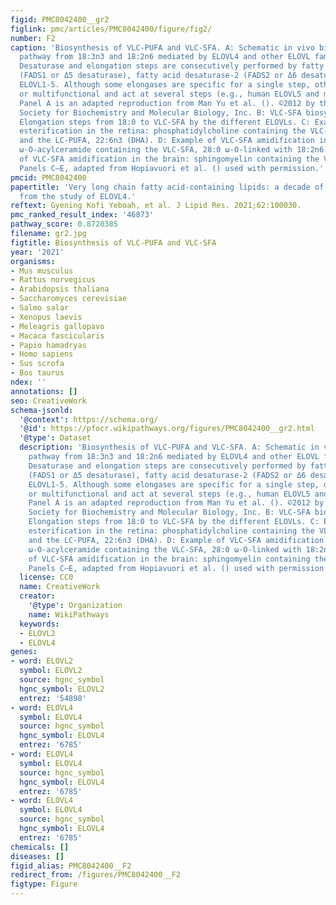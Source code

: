 ```yaml
---
figid: PMC8042400__gr2
figlink: pmc/articles/PMC8042400/figure/fig2/
number: F2
caption: 'Biosynthesis of VLC-PUFA and VLC-SFA. A: Schematic in vivo biosynthetic
  pathway from 18:3n3 and 18:2n6 mediated by ELOVL4 and other ELOVL family proteins.
  Desaturase and elongation steps are consecutively performed by fatty acid desaturase-1
  (FADS1 or Δ5 desaturase), fatty acid desaturase-2 (FADS2 or Δ6 desaturase), and
  ELOVL1-5. Although some elongases are specific for a single step, others are nonspecific
  or multifunctional and act at several steps (e.g., human ELOVL5 and murine ELOVL2).
  Panel A is an adapted reproduction from Man Yu et al. (). ©2012 by the American
  Society for Biochemistry and Molecular Biology, Inc. B: VLC-SFA biosynthesis pathway.
  Elongation steps from 18:0 to VLC-SFA by the different ELOVLs. C: Example of VLC-PUFA
  esterification in the retina: phosphatidylcholine containing the VLC-PUFA, 34:5n3
  and the LC-PUFA, 22:6n3 (DHA). D: Example of VLC-SFA amidification in the skin:
  ω-O-acylceramide containing the VLC-SFA, 28:0 ω-O-linked with 18:2n6. E: Example
  of VLC-SFA amidification in the brain: sphingomyelin containing the VLC-SFA, 30:0.
  Panels C–E, adapted from Hopiavuori et al. () used with permission.'
pmcid: PMC8042400
papertitle: 'Very long chain fatty acid-containing lipids: a decade of novel insights
  from the study of ELOVL4.'
reftext: Gyening Kofi Yeboah, et al. J Lipid Res. 2021;62:100030.
pmc_ranked_result_index: '46873'
pathway_score: 0.8720385
filename: gr2.jpg
figtitle: Biosynthesis of VLC-PUFA and VLC-SFA
year: '2021'
organisms:
- Mus musculus
- Rattus norvegicus
- Arabidopsis thaliana
- Saccharomyces cerevisiae
- Salmo salar
- Xenopus laevis
- Meleagris gallopavo
- Macaca fascicularis
- Papio hamadryas
- Homo sapiens
- Sus scrofa
- Bos taurus
ndex: ''
annotations: []
seo: CreativeWork
schema-jsonld:
  '@context': https://schema.org/
  '@id': https://pfocr.wikipathways.org/figures/PMC8042400__gr2.html
  '@type': Dataset
  description: 'Biosynthesis of VLC-PUFA and VLC-SFA. A: Schematic in vivo biosynthetic
    pathway from 18:3n3 and 18:2n6 mediated by ELOVL4 and other ELOVL family proteins.
    Desaturase and elongation steps are consecutively performed by fatty acid desaturase-1
    (FADS1 or Δ5 desaturase), fatty acid desaturase-2 (FADS2 or Δ6 desaturase), and
    ELOVL1-5. Although some elongases are specific for a single step, others are nonspecific
    or multifunctional and act at several steps (e.g., human ELOVL5 and murine ELOVL2).
    Panel A is an adapted reproduction from Man Yu et al. (). ©2012 by the American
    Society for Biochemistry and Molecular Biology, Inc. B: VLC-SFA biosynthesis pathway.
    Elongation steps from 18:0 to VLC-SFA by the different ELOVLs. C: Example of VLC-PUFA
    esterification in the retina: phosphatidylcholine containing the VLC-PUFA, 34:5n3
    and the LC-PUFA, 22:6n3 (DHA). D: Example of VLC-SFA amidification in the skin:
    ω-O-acylceramide containing the VLC-SFA, 28:0 ω-O-linked with 18:2n6. E: Example
    of VLC-SFA amidification in the brain: sphingomyelin containing the VLC-SFA, 30:0.
    Panels C–E, adapted from Hopiavuori et al. () used with permission.'
  license: CC0
  name: CreativeWork
  creator:
    '@type': Organization
    name: WikiPathways
  keywords:
  - ELOVL2
  - ELOVL4
genes:
- word: ELOVL2
  symbol: ELOVL2
  source: hgnc_symbol
  hgnc_symbol: ELOVL2
  entrez: '54898'
- word: ELOVL4
  symbol: ELOVL4
  source: hgnc_symbol
  hgnc_symbol: ELOVL4
  entrez: '6785'
- word: ELOVL4
  symbol: ELOVL4
  source: hgnc_symbol
  hgnc_symbol: ELOVL4
  entrez: '6785'
- word: ELOVL4
  symbol: ELOVL4
  source: hgnc_symbol
  hgnc_symbol: ELOVL4
  entrez: '6785'
chemicals: []
diseases: []
figid_alias: PMC8042400__F2
redirect_from: /figures/PMC8042400__F2
figtype: Figure
---
```

